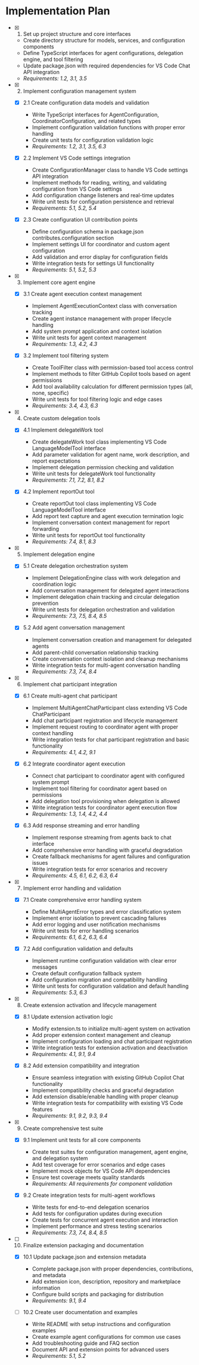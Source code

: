 # Implementation Plan

- [x] 1. Set up project structure and core interfaces
  - Create directory structure for models, services, and configuration components
  - Define TypeScript interfaces for agent configurations, delegation engine, and tool filtering
  - Update package.json with required dependencies for VS Code Chat API integration
  - _Requirements: 1.2, 3.1, 3.5_

- [x] 2. Implement configuration management system
  - [x] 2.1 Create configuration data models and validation
    - Write TypeScript interfaces for AgentConfiguration, CoordinatorConfiguration, and related types
    - Implement configuration validation functions with proper error handling
    - Create unit tests for configuration validation logic
    - _Requirements: 1.2, 3.1, 3.5, 6.3_

  - [x] 2.2 Implement VS Code settings integration
    - Create ConfigurationManager class to handle VS Code settings API integration
    - Implement methods for reading, writing, and validating configuration from VS Code settings
    - Add configuration change listeners and real-time updates
    - Write unit tests for configuration persistence and retrieval
    - _Requirements: 5.1, 5.2, 5.4_

  - [x] 2.3 Create configuration UI contribution points
    - Define configuration schema in package.json contributes.configuration section
    - Implement settings UI for coordinator and custom agent configuration
    - Add validation and error display for configuration fields
    - Write integration tests for settings UI functionality
    - _Requirements: 5.1, 5.2, 5.3_

- [x] 3. Implement core agent engine
  - [x] 3.1 Create agent execution context management
    - Implement AgentExecutionContext class with conversation tracking
    - Create agent instance management with proper lifecycle handling
    - Add system prompt application and context isolation
    - Write unit tests for agent context management
    - _Requirements: 1.3, 4.2, 4.3_

  - [x] 3.2 Implement tool filtering system
    - Create ToolFilter class with permission-based tool access control
    - Implement methods to filter GitHub Copilot tools based on agent permissions
    - Add tool availability calculation for different permission types (all, none, specific)
    - Write unit tests for tool filtering logic and edge cases
    - _Requirements: 3.4, 4.3, 6.3_

- [x] 4. Create custom delegation tools
  - [x] 4.1 Implement delegateWork tool
    - Create delegateWork tool class implementing VS Code LanguageModelTool interface
    - Add parameter validation for agent name, work description, and report expectations
    - Implement delegation permission checking and validation
    - Write unit tests for delegateWork tool functionality
    - _Requirements: 7.1, 7.2, 8.1, 8.2_

  - [x] 4.2 Implement reportOut tool
    - Create reportOut tool class implementing VS Code LanguageModelTool interface
    - Add report text capture and agent execution termination logic
    - Implement conversation context management for report forwarding
    - Write unit tests for reportOut tool functionality
    - _Requirements: 7.4, 8.1, 8.3_

- [x] 5. Implement delegation engine
  - [x] 5.1 Create delegation orchestration system
    - Implement DelegationEngine class with work delegation and coordination logic
    - Add conversation management for delegated agent interactions
    - Implement delegation chain tracking and circular delegation prevention
    - Write unit tests for delegation orchestration and validation
    - _Requirements: 7.3, 7.5, 8.4, 8.5_

  - [x] 5.2 Add agent conversation management
    - Implement conversation creation and management for delegated agents
    - Add parent-child conversation relationship tracking
    - Create conversation context isolation and cleanup mechanisms
    - Write integration tests for multi-agent conversation handling
    - _Requirements: 7.3, 7.4, 8.4_

- [x] 6. Implement chat participant integration
  - [x] 6.1 Create multi-agent chat participant
    - Implement MultiAgentChatParticipant class extending VS Code ChatParticipant
    - Add chat participant registration and lifecycle management
    - Implement request routing to coordinator agent with proper context handling
    - Write integration tests for chat participant registration and basic functionality
    - _Requirements: 4.1, 4.2, 9.1_

  - [x] 6.2 Integrate coordinator agent execution
    - Connect chat participant to coordinator agent with configured system prompt
    - Implement tool filtering for coordinator agent based on permissions
    - Add delegation tool provisioning when delegation is allowed
    - Write integration tests for coordinator agent execution flow
    - _Requirements: 1.3, 1.4, 4.2, 4.4_

  - [x] 6.3 Add response streaming and error handling
    - Implement response streaming from agents back to chat interface
    - Add comprehensive error handling with graceful degradation
    - Create fallback mechanisms for agent failures and configuration issues
    - Write integration tests for error scenarios and recovery
    - _Requirements: 4.5, 6.1, 6.2, 6.3, 6.4_

- [x] 7. Implement error handling and validation
  - [x] 7.1 Create comprehensive error handling system
    - Define MultiAgentError types and error classification system
    - Implement error isolation to prevent cascading failures
    - Add error logging and user notification mechanisms
    - Write unit tests for error handling scenarios
    - _Requirements: 6.1, 6.2, 6.3, 6.4_

  - [x] 7.2 Add configuration validation and defaults
    - Implement runtime configuration validation with clear error messages
    - Create default configuration fallback system
    - Add configuration migration and compatibility handling
    - Write unit tests for configuration validation and default handling
    - _Requirements: 5.3, 6.3_

- [x] 8. Create extension activation and lifecycle management
  - [x] 8.1 Update extension activation logic
    - Modify extension.ts to initialize multi-agent system on activation
    - Add proper extension context management and cleanup
    - Implement configuration loading and chat participant registration
    - Write integration tests for extension activation and deactivation
    - _Requirements: 4.1, 9.1, 9.4_

  - [x] 8.2 Add extension compatibility and integration
    - Ensure seamless integration with existing GitHub Copilot Chat functionality
    - Implement compatibility checks and graceful degradation
    - Add extension disable/enable handling with proper cleanup
    - Write integration tests for compatibility with existing VS Code features
    - _Requirements: 9.1, 9.2, 9.3, 9.4_

- [x] 9. Create comprehensive test suite
  - [x] 9.1 Implement unit tests for all core components
    - Create test suites for configuration management, agent engine, and delegation system
    - Add test coverage for error scenarios and edge cases
    - Implement mock objects for VS Code API dependencies
    - Ensure test coverage meets quality standards
    - _Requirements: All requirements for component validation_

  - [x] 9.2 Create integration tests for multi-agent workflows
    - Write tests for end-to-end delegation scenarios
    - Add tests for configuration updates during execution
    - Create tests for concurrent agent execution and interaction
    - Implement performance and stress testing scenarios
    - _Requirements: 7.3, 7.4, 8.4, 8.5_

- [ ] 10. Finalize extension packaging and documentation
  - [x] 10.1 Update package.json and extension metadata
    - Complete package.json with proper dependencies, contributions, and metadata
    - Add extension icon, description, repository and marketplace information
    - Configure build scripts and packaging for distribution
    - _Requirements: 9.1, 9.4_

  - [ ] 10.2 Create user documentation and examples
    - Write README with setup instructions and configuration examples
    - Create example agent configurations for common use cases
    - Add troubleshooting guide and FAQ section
    - Document API and extension points for advanced users
    - _Requirements: 5.1, 5.2_